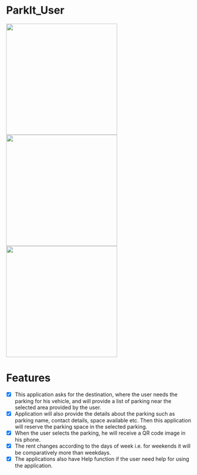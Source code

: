 # ParkIt_User

<img src="https://user-images.githubusercontent.com/43718012/141632101-c0134477-3c70-4462-8883-4c234c4bdc77.jpg" width = "300"> 
<img src="https://user-images.githubusercontent.com/43718012/141632143-591ef8ad-2c93-44ef-8f14-5f28795f5030.jpg" width = "300">
<img src="https://user-images.githubusercontent.com/43718012/141632155-b59e723f-b05a-47cd-aeaa-f17b82f09783.jpg" width = "300">

# Features
- [x] This application asks for the destination, where the user needs the parking for his vehicle, and will provide a list of parking near the selected area provided by the user.
- [x] Application will also provide the details about the parking such as parking name, contact details, space available etc. Then this application will reserve the parking space in the selected parking.
- [x] When the user selects the parking, he will receive a QR code image in his phone.
- [x] The rent changes according to the days of week i.e. for weekends it will be comparatively more than weekdays.
- [x] The applications also have Help function if the user need help for using the application.
